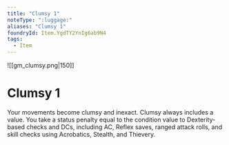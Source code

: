 ```yaml
---
title: "Clumsy 1"
noteType: ":luggage:"
aliases: "Clumsy 1"
foundryId: Item.YgdTY2YnIg6ab9N4
tags:
  - Item
---
```

![[gm_clumsy.png|150]]
# Clumsy 1


Your movements become clumsy and inexact. Clumsy always includes a value. You take a status penalty equal to the condition value to Dexterity-based checks and DCs, including AC, Reflex saves, ranged attack rolls, and skill checks using Acrobatics, Stealth, and Thievery.
